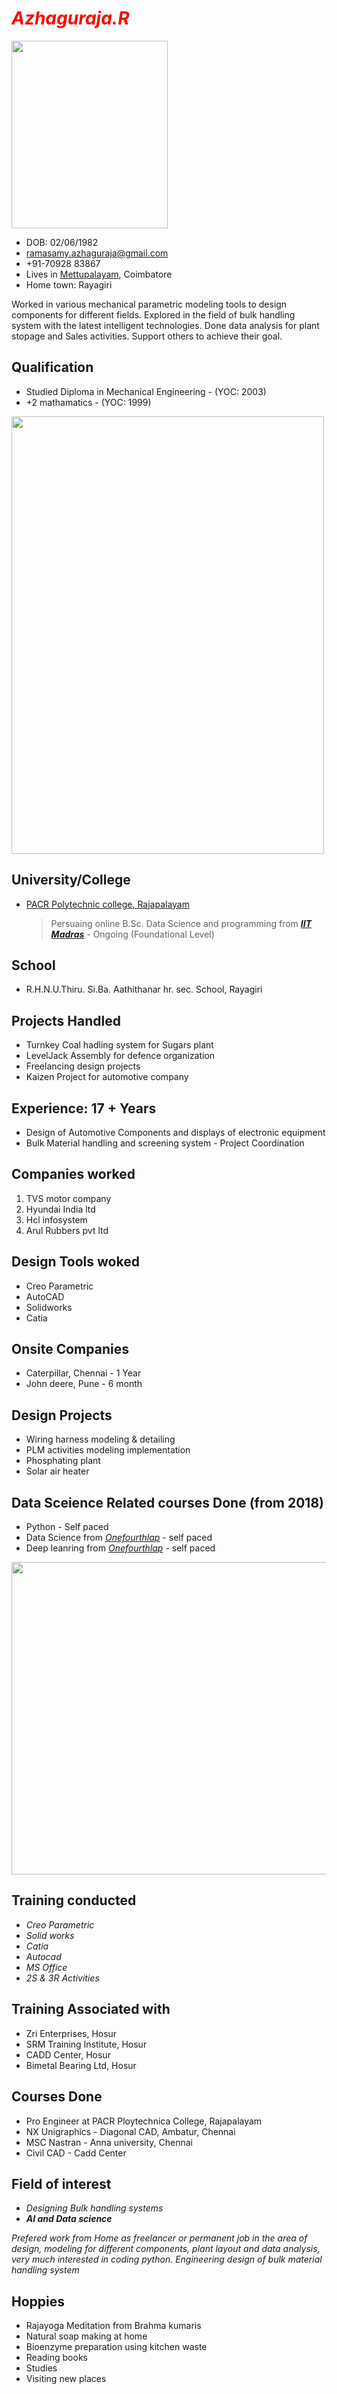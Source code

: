 # _<font color="red"> Azhaguraja.R </font>_

<img src="/images/IMG_4527.jpg" width="250" height="300">

+ DOB: 02/06/1982
+ <ramasamy.azhaguraja@gmail.com>
+ +91-70928 83867
+ Lives in [Mettupalayam](https://www.google.com/maps/place/Mettupalayam,+Tamil+Nadu/@11.2971581,76.9167304,6645m/data=!3m2!1e3!4b1!4m5!3m4!1s0x3ba8ee9623c506a5:0x3162d68da8ba75f5!8m2!3d11.3027849!4d76.9383385), Coimbatore
+ Home town: Rayagiri

Worked in various mechanical parametric modeling tools to design components for different fields. Explored in the field of bulk handling system with the latest intelligent technologies. Done data analysis for plant stopage and Sales activities. Support others to achieve their goal.

## Qualification
- Studied Diploma in Mechanical Engineering - (YOC: 2003)
- +2 mathamatics - (YOC: 1999)

<img src="/images/Diploma Certificate.jpeg" width="500" height="700">

## University/College
- [PACR Polytechnic college, Rajapalayam](https://pacrpoly.org/)

    > Persuaing online B.Sc. Data Science and programming from ***[IIT Madras](https://onlinedegree.iitm.ac.in/)*** - Ongoing (Foundational Level)

## School
- R.H.N.U.Thiru. Si.Ba. Aathithanar hr. sec. School, Rayagiri

## Projects Handled
- Turnkey Coal hadling system for Sugars plant
- LevelJack Assembly for defence organization
- Freelancing design projects
- Kaizen Project for automotive company

## Experience: 17 + Years
- Design of Automotive Components and displays of electronic equipment
- Bulk Material handling and screening system - Project Coordination

## Companies worked
1. TVS motor company
2. Hyundai India ltd
3. Hcl infosystem
4. Arul Rubbers pvt ltd

## Design Tools woked
- Creo Parametric
- AutoCAD
- Solidworks
- Catia

## Onsite Companies
- Caterpillar, Chennai - 1 Year
- John deere, Pune - 6 month

## Design Projects
- Wiring harness modeling & detailing
- PLM activities modeling implementation
- Phosphating plant
- Solar air heater

## Data Sceience Related courses Done (from 2018)
- Python - Self paced
- Data Science from _[Onefourthlap](https://padhai.onefourthlabs.in/)_ - self paced
- Deep leanring from _[Onefourthlap](https://padhai.onefourthlabs.in/)_ - self paced

<img src="/images/DS_cer.PNG" width="700" height="500">

## Training conducted
- *Creo Parametric*
- *Solid works*
- *Catia*
- *Autocad*
- *MS Office*
- *2S & 3R Activities*

## Training Associated with
- Zri Enterprises, Hosur
- SRM Training Institute, Hosur
- CADD Center, Hosur
- Bimetal Bearing Ltd, Hosur

## Courses Done
- Pro Engineer at PACR Ploytechnica College, Rajapalayam
- NX Unigraphics - Diagonal CAD, Ambatur, Chennai
- MSC Nastran - Anna university, Chennai
- Civil CAD - Cadd Center

## Field of interest
- *Designing Bulk handling systems*
- ***AI and Data science***

_Prefered work from Home as freelancer or permanent job in the area of design, modeling for different components, plant layout and data analysis, very much interested in coding python. Engineering design of bulk material handling system_

## Hoppies
- Rajayoga Meditation from Brahma kumaris
- Natural soap making at home
- Bioenzyme preparation using kitchen waste
- Reading books
- Studies
- Visiting new places
